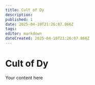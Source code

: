 ```yaml
---
title: Cult of Dy
description: 
published: 1
date: 2025-04-10T21:26:07.866Z
tags: 
editor: markdown
dateCreated: 2025-04-10T21:26:07.866Z
---
```


# Cult of Dy
Your content here